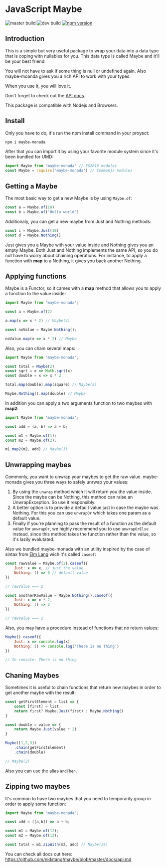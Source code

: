# JavaScript Maybe
![master build](https://github.com/nidstang/maybe/actions/workflows/tests.node.js.yml/badge.svg?branch=master)
![dev build](https://github.com/nidstang/maybe/actions/workflows/tests.node.js.yml/badge.svg?branch=dev)
[![npm version](https://badge.fury.io/js/maybe-monada.svg)](https://badge.fury.io/js/maybe-monada)

## Introduction
This is a simple but very useful package to wrap your data into a data type that is coping witn nullables for you. This data type is called Maybe and it'll be your best friend.

You will not have to ask if some thing is null or undefined again. Also maybe-moanda gives you a rich API to work with your types.

When you use it, you will love it.


Don't forget to check out the [API docs](https://github.com/nidstang/maybe/blob/master/docs/api.md).

This package is compatible with Nodejs and Browsers.

## Install
Only you have to do, it's run the npm install command in your proyect:
```bash
npm i maybe-monada
```

After that you can import it by using your favorite module system since it's been bundled for UMD:
```javascript
import Maybe from 'maybe-monada' // ES2015 modules
const Maybe = require('maybe-monada') // Commonjs modules
```

## Getting a Maybe
The most basic way to get a new Maybe is by using `Maybe.of`:

```javascript
const a = Maybe.of(10)
const b = Maybe.of('Hello world')
```

Additionaly, you can get a new maybe from Just and Nothing methods:

```javascript
const c = Maybe.Just(10)
const d = Maybe.Nothing()
```

Just gives you a Maybe with your value inside and Nothing gives you an empty Maybe. Both Just and Nothing implements the same API, so you do not have to worry about chaining operations. For instance, to apply a function with **map** to a Nothing, it gives you back another Nothing.

## Applying functions
Maybe is a Functor, so it cames with a **map** method that allows you to apply a function to the value inside:

```javascript
import Maybe from 'maybe-monada';

const a = Maybe.of(2)

a.map(x => x * 2) // Maybe(4)

const noValue = Maybe.Nothing();

noValue.map(x => x * 2) // Maybe
```

Also, you can chain several maps:

```javascript
import Maybe from 'maybe-monada';

const total = Maybe(2)
const sqrt = x => Math.sqrt(x)
const double = x => x * 2

total.map(double).map(square) // Maybe(2)

Maybe.Nothing().map(double) // Maybe
```

In addition you can apply a two arguments function to two maybes with **map2**:

```javascript
import Maybe from 'maybe-monada';

const add = (a, b) => a + b;

const m1 = Maybe.of(1);
const m2 = Maybe.of(2);

m1.map2(m2, add) // Maybe(3)

```

## Unwrapping maybes
Commonly, you want to unwrap your maybes to get the raw value. maybe-monada gives you three ways to safely unrwap your values:

1. By using the `unwrap` method which it will return you the value inside. Since the maybe can be Nothing, this method can raise an UnwrapException. So use it responsibly.
2. A better option is to provide a default value just in case the maybe was Nothing. For this you can use `unwrapOr` which takes one param as a default value.
3. Finally if you're planning to pass the result of a function as the default value for `unwrapOr`, we highly recommend you to use `unwrapOrElse` instead, since this method takes the function rather than the value, so it's lazily evalutated.

Also we bundled maybe-monada with an utility inspired by the case of sintax from [Elm Lang](https://elm-lang.org/docs/syntax) wich it's called `caseof`:

```javascript
const rawValue = Maybe.of(2).caseof({
	Just: x => x, // just the value
	Nothing: () => 0 // default value
})

// rawValue === 2

const anotherRawValue = Maybe.Nothing().caseof({
	Just: x => x * 2,
	Nothing: () => 2
})

// rawValue === 2
```

Also, you may have a procedure instead of functions that no return values:

```javascript
Maybe().caseof({
	Just: x => console.log(x),
	Nothing: () => console.log('There is no thing')
})

// In console: There is no thing

```

## Chaning Maybes
Sometimes it is useful to chain functions that return new maybes in order to get another maybe with the result:

```javascript
const getFirstElement = list => {
	const [first] = list
	return first? Maybe.Just(first) : Maybe.Nothing()
}

const double = value => {
	return Maybe.Just(value * 2)
}

Maybe([1,2,3])
	.chain(getFirstElement)
	.chain(double)

// Maybe(2)
```

Also you can use the alias `andThen`.

## Zipping two maybes
It's common to have two maybes that you need to temporarily group in order to apply some function:
```javascript
import Maybe from 'maybe-monada';

const add = ([a,b]) => a + b;

const m1 = Maybe.of(12);
const m2 = Maybe.of(12);

const total = m1.zipWith(m2, add) // Maybe(24)
```

You can check all docs out here: https://github.com/nidstang/maybe/blob/master/docs/api.md